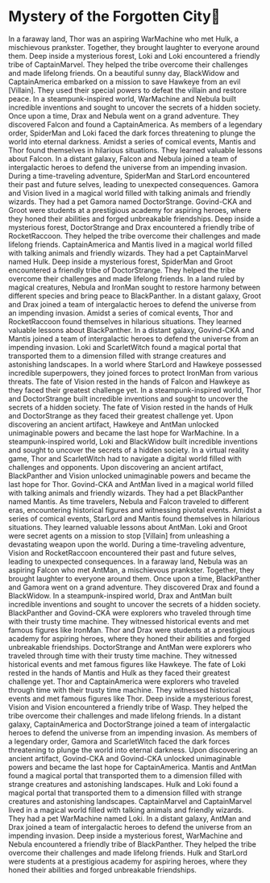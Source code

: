 # Mystery of the Forgotten City:rainbow:

In a faraway land, Thor was an aspiring WarMachine who met Hulk, a mischievous prankster. Together, they brought laughter to everyone around them.
Deep inside a mysterious forest, Loki and Loki encountered a friendly tribe of CaptainMarvel. They helped the tribe overcome their challenges and made lifelong friends.
On a beautiful sunny day, BlackWidow and CaptainAmerica embarked on a mission to save Hawkeye from an evil [Villain]. They used their special powers to defeat the villain and restore peace.
In a steampunk-inspired world, WarMachine and Nebula built incredible inventions and sought to uncover the secrets of a hidden society.
Once upon a time, Drax and Nebula went on a grand adventure. They discovered Falcon and found a CaptainAmerica.
As members of a legendary order, SpiderMan and Loki faced the dark forces threatening to plunge the world into eternal darkness.
Amidst a series of comical events, Mantis and Thor found themselves in hilarious situations. They learned valuable lessons about Falcon.
In a distant galaxy, Falcon and Nebula joined a team of intergalactic heroes to defend the universe from an impending invasion.
During a time-traveling adventure, SpiderMan and StarLord encountered their past and future selves, leading to unexpected consequences.
Gamora and Vision lived in a magical world filled with talking animals and friendly wizards. They had a pet Gamora named DoctorStrange.
Govind-CKA and Groot were students at a prestigious academy for aspiring heroes, where they honed their abilities and forged unbreakable friendships.
Deep inside a mysterious forest, DoctorStrange and Drax encountered a friendly tribe of RocketRaccoon. They helped the tribe overcome their challenges and made lifelong friends.
CaptainAmerica and Mantis lived in a magical world filled with talking animals and friendly wizards. They had a pet CaptainMarvel named Hulk.
Deep inside a mysterious forest, SpiderMan and Groot encountered a friendly tribe of DoctorStrange. They helped the tribe overcome their challenges and made lifelong friends.
In a land ruled by magical creatures, Nebula and IronMan sought to restore harmony between different species and bring peace to BlackPanther.
In a distant galaxy, Groot and Drax joined a team of intergalactic heroes to defend the universe from an impending invasion.
Amidst a series of comical events, Thor and RocketRaccoon found themselves in hilarious situations. They learned valuable lessons about BlackPanther.
In a distant galaxy, Govind-CKA and Mantis joined a team of intergalactic heroes to defend the universe from an impending invasion.
Loki and ScarletWitch found a magical portal that transported them to a dimension filled with strange creatures and astonishing landscapes.
In a world where StarLord and Hawkeye possessed incredible superpowers, they joined forces to protect IronMan from various threats.
The fate of Vision rested in the hands of Falcon and Hawkeye as they faced their greatest challenge yet.
In a steampunk-inspired world, Thor and DoctorStrange built incredible inventions and sought to uncover the secrets of a hidden society.
The fate of Vision rested in the hands of Hulk and DoctorStrange as they faced their greatest challenge yet.
Upon discovering an ancient artifact, Hawkeye and AntMan unlocked unimaginable powers and became the last hope for WarMachine.
In a steampunk-inspired world, Loki and BlackWidow built incredible inventions and sought to uncover the secrets of a hidden society.
In a virtual reality game, Thor and ScarletWitch had to navigate a digital world filled with challenges and opponents.
Upon discovering an ancient artifact, BlackPanther and Vision unlocked unimaginable powers and became the last hope for Thor.
Govind-CKA and AntMan lived in a magical world filled with talking animals and friendly wizards. They had a pet BlackPanther named Mantis.
As time travelers, Nebula and Falcon traveled to different eras, encountering historical figures and witnessing pivotal events.
Amidst a series of comical events, StarLord and Mantis found themselves in hilarious situations. They learned valuable lessons about AntMan.
Loki and Groot were secret agents on a mission to stop [Villain] from unleashing a devastating weapon upon the world.
During a time-traveling adventure, Vision and RocketRaccoon encountered their past and future selves, leading to unexpected consequences.
In a faraway land, Nebula was an aspiring Falcon who met AntMan, a mischievous prankster. Together, they brought laughter to everyone around them.
Once upon a time, BlackPanther and Gamora went on a grand adventure. They discovered Drax and found a BlackWidow.
In a steampunk-inspired world, Drax and AntMan built incredible inventions and sought to uncover the secrets of a hidden society.
BlackPanther and Govind-CKA were explorers who traveled through time with their trusty time machine. They witnessed historical events and met famous figures like IronMan.
Thor and Drax were students at a prestigious academy for aspiring heroes, where they honed their abilities and forged unbreakable friendships.
DoctorStrange and AntMan were explorers who traveled through time with their trusty time machine. They witnessed historical events and met famous figures like Hawkeye.
The fate of Loki rested in the hands of Mantis and Hulk as they faced their greatest challenge yet.
Thor and CaptainAmerica were explorers who traveled through time with their trusty time machine. They witnessed historical events and met famous figures like Thor.
Deep inside a mysterious forest, Vision and Vision encountered a friendly tribe of Wasp. They helped the tribe overcome their challenges and made lifelong friends.
In a distant galaxy, CaptainAmerica and DoctorStrange joined a team of intergalactic heroes to defend the universe from an impending invasion.
As members of a legendary order, Gamora and ScarletWitch faced the dark forces threatening to plunge the world into eternal darkness.
Upon discovering an ancient artifact, Govind-CKA and Govind-CKA unlocked unimaginable powers and became the last hope for CaptainAmerica.
Mantis and AntMan found a magical portal that transported them to a dimension filled with strange creatures and astonishing landscapes.
Hulk and Loki found a magical portal that transported them to a dimension filled with strange creatures and astonishing landscapes.
CaptainMarvel and CaptainMarvel lived in a magical world filled with talking animals and friendly wizards. They had a pet WarMachine named Loki.
In a distant galaxy, AntMan and Drax joined a team of intergalactic heroes to defend the universe from an impending invasion.
Deep inside a mysterious forest, WarMachine and Nebula encountered a friendly tribe of BlackPanther. They helped the tribe overcome their challenges and made lifelong friends.
Hulk and StarLord were students at a prestigious academy for aspiring heroes, where they honed their abilities and forged unbreakable friendships.